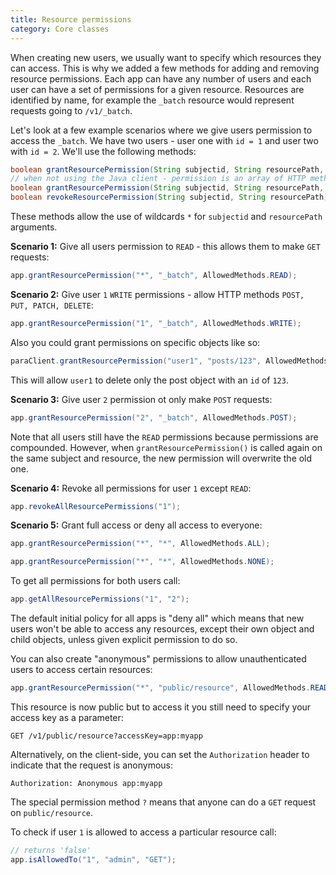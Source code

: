 ```yaml
---
title: Resource permissions
category: Core classes
---
```


When creating new users, we usually want to specify which resources they can access. This is why we added a few methods
for adding and removing resource permissions. Each app can have any number of users and each user can have a set of
permissions for a given resource. Resources are identified by name, for example the `_batch` resource would represent
requests going to `/v1/_batch`.

Let's look at a few example scenarios where we give users permission to access the `_batch`. We have two users - user
one with `id = 1` and user two with `id = 2`. We'll use the following methods:

```java
boolean grantResourcePermission(String subjectid, String resourcePath, EnumSet<AllowedMethods> permission);
// when not using the Java client - permission is an array of HTTP methods
boolean grantResourcePermission(String subjectid, String resourcePath, String[] permission);
boolean revokeResourcePermission(String subjectid, String resourcePath);
```

These methods allow the use of wildcards `*` for `subjectid` and `resourcePath` arguments.

**Scenario 1:** Give all users permission to `READ` - this allows them to make `GET` requests:

```java
app.grantResourcePermission("*", "_batch", AllowedMethods.READ);
```

**Scenario 2:** Give user `1` `WRITE` permissions - allow HTTP methods `POST, PUT, PATCH, DELETE`:

```java
app.grantResourcePermission("1", "_batch", AllowedMethods.WRITE);
```
Also you could grant permissions on specific objects like so:
```java
paraClient.grantResourcePermission("user1", "posts/123", AllowedMethods.DELETE);
```
This will allow `user1` to delete only the post object with an `id` of `123`.

**Scenario 3:** Give user `2` permission ot only make `POST` requests:

```java
app.grantResourcePermission("2", "_batch", AllowedMethods.POST);
```
Note that all users still have the `READ` permissions because permissions are compounded.
However, when `grantResourcePermission()` is called again on the same subject and resource, the new
permission will overwrite the old one.

**Scenario 4:** Revoke all permissions for user `1` except `READ`:

```java
app.revokeAllResourcePermissions("1");
```

**Scenario 5:** Grant full access or deny all access to everyone:
```java
app.grantResourcePermission("*", "*", AllowedMethods.ALL);
```
```java
app.grantResourcePermission("*", "*", AllowedMethods.NONE);
```

To get all permissions for both users call:

```java
app.getAllResourcePermissions("1", "2");
```

The default initial policy for all apps is "deny all" which means that new users won't be able to access any resources,
except their own object and child objects, unless given explicit permission to do so.

You can also create "anonymous" permissions to allow unauthenticated users to access certain resources:
```java
app.grantResourcePermission("*", "public/resource", AllowedMethods.READ, true);
```
This resource is now public but to access it you still need to specify your access key as a parameter:
```
GET /v1/public/resource?accessKey=app:myapp
```
Alternatively, on the client-side, you can set the `Authorization` header to indicate that the request is anonymous:
```
Authorization: Anonymous app:myapp
```

The special permission method `?` means that anyone can do a `GET` request on `public/resource`.

To check if user `1` is allowed to access a particular resource call:

```java
// returns 'false'
app.isAllowedTo("1", "admin", "GET");
```




